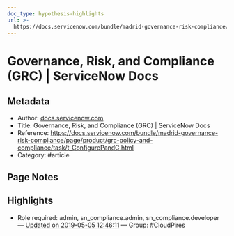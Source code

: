 ```yaml
---
doc_type: hypothesis-highlights
url: >-
  https://docs.servicenow.com/bundle/madrid-governance-risk-compliance/page/product/grc-policy-and-compliance/task/t_ConfigurePandC.html
---
```


# Governance, Risk, and Compliance (GRC) | ServiceNow Docs

## Metadata
- Author: [docs.servicenow.com]()
- Title: Governance, Risk, and Compliance (GRC) | ServiceNow Docs
- Reference: https://docs.servicenow.com/bundle/madrid-governance-risk-compliance/page/product/grc-policy-and-compliance/task/t_ConfigurePandC.html
- Category: #article

## Page Notes
## Highlights
- Role required: admin, sn_compliance.admin, sn_compliance.developer — [Updated on 2019-05-05 12:46:11](https://hyp.is/SiAA4G9VEemxCq-c9R-azw/docs.servicenow.com/bundle/madrid-governance-risk-compliance/page/product/grc-policy-and-compliance/task/t_ConfigurePandC.html) — Group: #CloudPires



